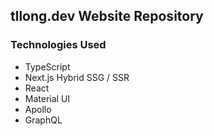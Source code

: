 ## tllong.dev Website Repository

### Technologies Used

- TypeScript
- Next.js Hybrid SSG / SSR
- React
- Material UI
- Apollo
- GraphQL
